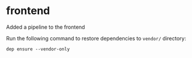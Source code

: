 # frontend

Added a pipeline to the frontend

Run the following command to restore dependencies to `vendor/` directory:

    dep ensure --vendor-only
